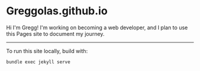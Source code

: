# Greggolas.github.io
Hi I'm Gregg! I'm working on becoming a web developer, and I plan to use this Pages site to document my journey.


---
To run this site locally, build with:

```
bundle exec jekyll serve
```